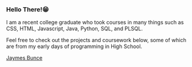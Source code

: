 ### Hello There!😁

I am a recent college graduate who took courses in many things such as CSS, HTML, Javascript, Java, Python, SQL, and PLSQL.

Feel free to check out the projects and coursework below, some of which are from my early days of programming in High School.

<div class="badge-base LI-profile-badge" data-locale="en_US" data-size="medium" data-theme="dark" data-type="VERTICAL" data-vanity="jaymes-bunce" data-version="v1"><a class="badge-base__link LI-simple-link" href="https://www.linkedin.com/in/jaymes-bunce?trk=profile-badge">Jaymes Bunce</a></div>
